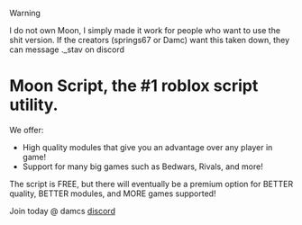 > [!WARNING]
> I do not own Moon, I simply made it work for people who want to use the shit version.
> If the creators (springs67 or Damc) want this taken down, they can message ._stav on discord

# Moon Script, the #1 roblox script utility.

We offer:

- High quality modules that give you an advantage over any player in game!
- Support for many big games such as Bedwars, Rivals, and more!

The script is FREE, but there will eventually be a premium option for BETTER quality, BETTER modules, and MORE games supported!

Join today @ damcs [discord](https://discord.gg/CPaUDfZT6C)
